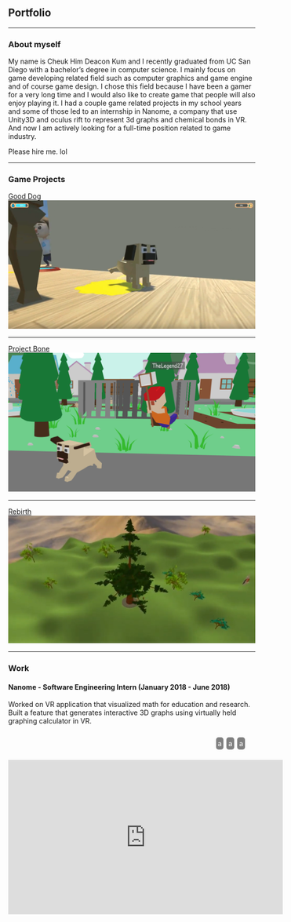## Portfolio

---

### About myself

My name is Cheuk Him Deacon Kum and I recently graduated from UC San Diego with a bachelor’s degree in computer science. I mainly focus on game developing related field such as computer graphics and game engine and of course game design. I chose this field because I have been a gamer for a very long time and I would also like to create game that people will also enjoy playing it. I had a couple game related projects in my school years and some of those led to an internship in Nanome, a company that use Unity3D and oculus rift to represent 3d graphs and chemical bonds in VR. And now I am actively looking for a full-time position related to game industry.

Please hire me. lol

---

### Game Projects

[Good Dog](/good_dog)
<img src="images/good dog cover.PNG?raw=true"/>

---
[Project Bone](/project_bone)
<img src="images/projectbone cover.png?raw=true"/>

---
[Rebirth](/rebirth)
<img src="images/rebirth cover.PNG?raw=true"/>

---

### Work

#### Nanome - Software Engineering Intern (January 2018 - June 2018)

Worked on VR application that visualized math for education and research. Built a feature that generates interactive 3D graphs using virtually held graphing calculator in VR.

<div>
  <ul style="margin: 10px ; padding: 10px ; text-align: right;">
    <li style="padding: 4px; background-color: grey; color: white; display: inline-block; border-radius: 5px; margin: 1px">a</li>
    <li style="padding: 4px; background-color: grey; color: white; display: inline-block; border-radius: 5px; margin: 1px">a</li>
    <li style="padding: 4px; background-color: grey; color: white; display: inline-block; border-radius: 5px; margin: 1px">a</li>
  </ul>
</div>

<iframe width="560" height="315" src="https://www.youtube.com/embed/n1lMYZbh9mg" frameborder="0" allow="accelerometer; autoplay; encrypted-media; gyroscope; picture-in-picture" allowfullscreen></iframe>
